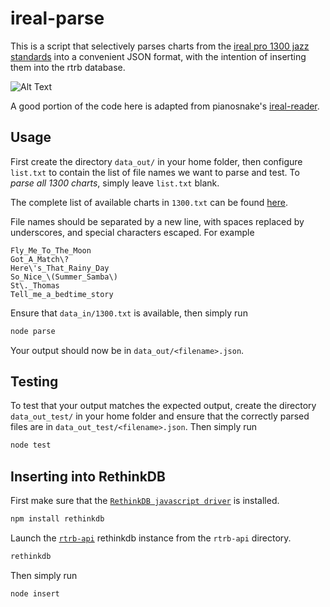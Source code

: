 # ireal-parse

This is a script that selectively parses charts from the [ireal pro 1300 jazz standards](https://www.irealb.com/forums/showthread.php?12753-Jazz-1300-Standards) into a convenient JSON format, with the intention of inserting them into the rtrb database.

![Alt Text](https://github.com/realtimerealbook/ireal-parse/raw/master/demo.gif)

A good portion of the code here is adapted from pianosnake's [ireal-reader](https://www.npmjs.com/package/ireal-reader).

## Usage

First create the directory `data_out/` in your home folder, then configure `list.txt` to contain the list of file names we want to parse and test. To *parse all 1300 charts*, simply leave `list.txt` blank.

The complete list of available charts in `1300.txt` can be found [here](http://www.irealb.com/forums/showthread.php?4522-Jazz-1300-Standards-Individual-Songs).

File names should be separated by a new line, with spaces replaced by underscores, and special characters escaped. For example
```
Fly_Me_To_The_Moon
Got_A_Match\?
Here\'s_That_Rainy_Day
So_Nice_\(Summer_Samba\)
St\._Thomas
Tell_me_a_bedtime_story
```

Ensure that `data_in/1300.txt` is available, then simply run
```js
node parse
```

Your output should now be in `data_out/<filename>.json`.

## Testing

To test that your output matches the expected output, create the directory `data_out_test/` in your home folder and ensure that the correctly parsed files are in `data_out_test/<filename>.json`. Then simply run
```js
node test
```

## Inserting into RethinkDB

First make sure that the [`RethinkDB javascript driver`](https://www.rethinkdb.com/docs/install-drivers/javascript/) is installed.
```js
npm install rethinkdb
```

Launch the [`rtrb-api`](https://github.com/realtimerealbook/rtrb-api) rethinkdb instance from the `rtrb-api` directory.
```js
rethinkdb
```

Then simply run
```js
node insert
```
